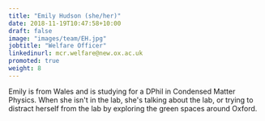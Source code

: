 ```yaml
---
title: "Emily Hudson (she/her)"
date: 2018-11-19T10:47:58+10:00
draft: false
image: "images/team/EH.jpg"
jobtitle: "Welfare Officer"
linkedinurl: mcr.welfare@new.ox.ac.uk
promoted: true
weight: 8
---
```


Emily is from Wales and is studying for a DPhil in Condensed Matter Physics. When she isn't in the lab, she's talking about the lab, or trying to distract herself from the lab by exploring the green spaces around Oxford.
